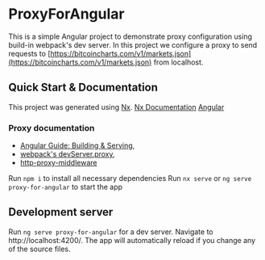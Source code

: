 # ProxyForAngular

This is a simple Angular project to demonstrate proxy configuration using build-in webpack's dev server. In this project we configure a proxy to send requests to [https://bitcoincharts.com/v1/markets.json](https://bitcoincharts.com/v1/markets.json) from localhost.

## Quick Start & Documentation

This project was generated using [Nx](https://nx.dev).
[Nx Documentation](https://nx.dev/angular)
[Angular](https://angular.io)

### Proxy documentation

- [Angular Guide: Building & Serving](https://angular.io/guide/build),
- [webpack's devServer.proxy](https://webpack.js.org/configuration/dev-server/#devserverproxy),
- [http-proxy-middleware](https://github.com/chimurai/http-proxy-middleware)

Run `npm i` to install all necessary dependencies
Run `nx serve` or `ng serve proxy-for-angular` to start the app

## Development server

Run `ng serve proxy-for-angular` for a dev server. Navigate to http://localhost:4200/. The app will automatically reload if you change any of the source files.
